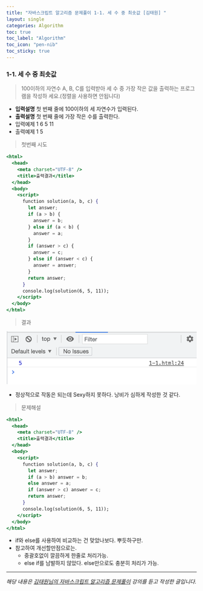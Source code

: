 ```yaml
---
title: "자바스크립트 알고리즘 문제풀이 1-1. 세 수 중 최솟값 [김태원] "
layout: single
categories: Algorithm
toc: true
toc_label: "Algorithm"
toc_icon: "pen-nib"
toc_sticky: true
---
```


### 1-1. 세 수 중 최솟값

> 100이하의 자연수 A, B, C를 입력받아 세 수 중 가장 작은 값을 출력하는 프로그램을 작성하
> 세요.(정렬을 사용하면 안됩니다)

- **입력설명**
  첫 번째 줄에 100이하의 세 자연수가 입력된다.
- **출력설명**
  첫 번째 줄에 가장 작은 수를 출력한다.
- 입력예제 1
  6 5 11
- 출력예제 1
  5

> 첫번째 시도

```jsx
<html>
  <head>
    <meta charset="UTF-8" />
    <title>출력결과</title>
  </head>
  <body>
    <script>
      function solution(a, b, c) {
        let answer;
        if (a > b) {
          answer = b;
        } else if (a < b) {
          answer = a;
        }
        if (answer > c) {
          answer = c;
        } else if (answer < c) {
          answer = answer;
        }
        return answer;
      }
      console.log(solution(6, 5, 11));
    </script>
  </body>
</html>
```

> 결과

![1](../assets/images/algo1.png)

- 정상적으로 작동은 되는데 Sexy하지 못하다. 낭비가 심하게 작성한 것 같다.

> 문제해설

```jsx
<html>
  <head>
    <meta charset="UTF-8" />
    <title>출력결과</title>
  </head>
  <body>
    <script>
      function solution(a, b, c) {
        let answer;
        if (a > b) answer = b;
        else answer = a;
        if (answer > c) answer = c;
        return answer;
      }
      console.log(solution(6, 5, 11));
    </script>
  </body>
</html>
```

- if와 else를 사용하여 비교하는 건 맞았나보다. 뿌듯하구만.
- 참고하여 개선할만점으로는.
  - 중괄호없이 깔끔하게 한줄로 처리가능.
  - else if를 남발하지 않았다. else만으로도 충분히 처리가 가능.

---

_해당 내용은 [김태원님의 자바스크립트 알고리즘 문제풀이](https://www.inflearn.com/course/%EC%9E%90%EB%B0%94%EC%8A%A4%ED%81%AC%EB%A6%BD%ED%8A%B8-%EC%95%8C%EA%B3%A0%EB%A6%AC%EC%A6%98-%EB%AC%B8%EC%A0%9C%ED%92%80%EC%9D%B4/dashboard) 강의를 듣고 작성한 글입니다._
